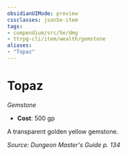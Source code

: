 ```yaml
---
obsidianUIMode: preview
cssclasses: json5e-item
tags:
- compendium/src/5e/dmg
- ttrpg-cli/item/wealth/gemstone
aliases: 
- "Topaz"
---
```

# Topaz
*Gemstone*  

- **Cost**: 500 gp

A transparent golden yellow gemstone.

*Source: Dungeon Master's Guide p. 134*